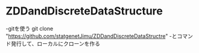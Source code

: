 # ZDDandDiscreteDataStructure 

-gitを使う
git clone "https://github.com/statgenetJimu/ZDDandDiscreteDataStructre"
-とコマンド発行して、ローカルにクローンを作る
